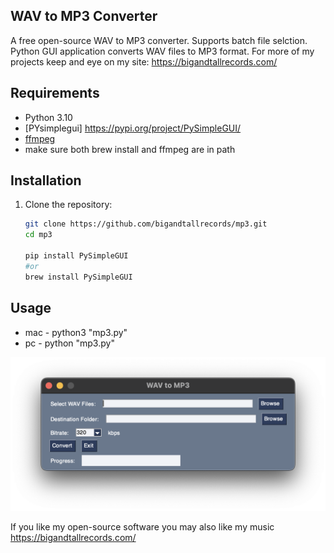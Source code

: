 ## WAV to MP3 Converter

A free open-source WAV to MP3 converter. Supports batch file selction.
Python GUI application converts WAV files to MP3 format.
For more of my projects keep and eye on my site: 
https://bigandtallrecords.com/

## Requirements

- Python 3.10
- [PYsimplegui] https://pypi.org/project/PySimpleGUI/
- [ffmpeg](https://ffmpeg.org/)
- make sure both brew install and ffmpeg are in path

## Installation

1. Clone the repository:
   ```bash
   git clone https://github.com/bigandtallrecords/mp3.git
   cd mp3

   pip install PySimpleGUI 
   #or
   brew install PySimpleGUI
   ```

 ## Usage
 - mac - python3 "mp3.py"
 - pc - python "mp3.py"

 ![Alt text](images/mp3.png)

 If you like my open-source software you may also like my music
 https://bigandtallrecords.com/

